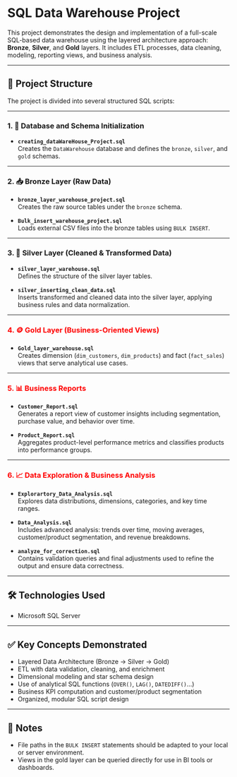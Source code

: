# SQL Data Warehouse Project

This project demonstrates the design and implementation of a full-scale SQL-based data warehouse using the layered architecture approach: **Bronze**, **Silver**, and **Gold** layers. It includes ETL processes, data cleaning, modeling, reporting views, and business analysis.

---

## 📁 Project Structure

The project is divided into several structured SQL scripts:

---

### 1. 🧱 Database and Schema Initialization
- **`creating_dataWareHouse_Project.sql`**  
  Creates the `DataWarehouse` database and defines the `bronze`, `silver`, and `gold` schemas.

---

### 2. 📥 Bronze Layer (Raw Data)
- **`bronze_layer_warehouse_project.sql`**  
  Creates the raw source tables under the `bronze` schema.
  
- **`Bulk_insert_warehouse_project.sql`**  
  Loads external CSV files into the bronze tables using `BULK INSERT`.

---

### 3. 🧹 Silver Layer (Cleaned & Transformed Data)
- **`silver_layer_warehouse.sql`**  
  Defines the structure of the silver layer tables.

- **`silver_inserting_clean_data.sql`**  
  Inserts transformed and cleaned data into the silver layer, applying business rules and data normalization.

---

<h3 style="color:red;">4. 🪙 Gold Layer (Business-Oriented Views)</h3>

- **`Gold_layer_warehouse.sql`**  
  Creates dimension (`dim_customers`, `dim_products`) and fact (`fact_sales`) views that serve analytical use cases.

---

<h3 style="color:red;">5. 📊 Business Reports</h3>

- **`Customer_Report.sql`**  
  Generates a report view of customer insights including segmentation, purchase value, and behavior over time.

- **`Product_Report.sql`**  
  Aggregates product-level performance metrics and classifies products into performance groups.

---

<h3 style="color:red;">6. 📈 Data Exploration & Business Analysis</h3>

- **`Explorartory_Data_Analysis.sql`**  
  Explores data distributions, dimensions, categories, and key time ranges.

- **`Data_Analysis.sql`**  
  Includes advanced analysis: trends over time, moving averages, customer/product segmentation, and revenue breakdowns.

- **`analyze_for_correction.sql`**  
  Contains validation queries and final adjustments used to refine the output and ensure data correctness.

---

## 🛠 Technologies Used
- Microsoft SQL Server  
---

## ✅ Key Concepts Demonstrated
- Layered Data Architecture (Bronze → Silver → Gold)  
- ETL with data validation, cleaning, and enrichment  
- Dimensional modeling and star schema design  
- Use of analytical SQL functions (`OVER()`, `LAG()`, `DATEDIFF()`...)  
- Business KPI computation and customer/product segmentation  
- Organized, modular SQL script design  

---

## 📎 Notes
- File paths in the `BULK INSERT` statements should be adapted to your local or server environment.  
- Views in the gold layer can be queried directly for use in BI tools or dashboards.


